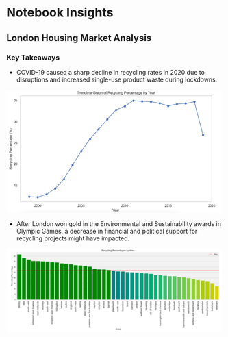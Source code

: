 # Notebook Insights

## London Housing Market Analysis

### Key Takeaways

- COVID-19 caused a sharp decline in recycling rates in 2020 due to disruptions and increased single-use product waste during lockdowns.

![Image Name](recycling_by_year.png)

- After London won gold in the Environmental and Sustainability awards in Olympic Games, a decrease in financial and political support for recycling projects might have impacted.

![Image Name](recycling_by_area.png)
